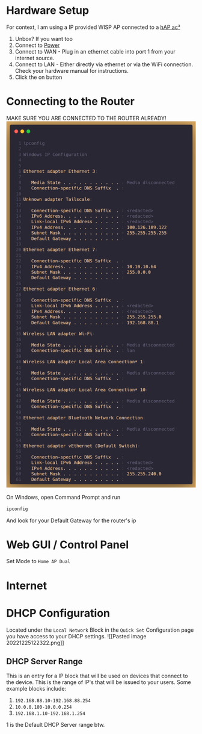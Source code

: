 # Hardware Setup
For context, I am using a IP provided WISP AP connected to a [hAP ac³](https://mikrotik.com/product/hap_ac3)

1) Unbox? If you want too
2) Connect to [Power](https://chainsaw-man.fandom.com/wiki/Power)
3) Connect to WAN - Plug in an ethernet cable into port 1 from your internet source.
4) Connect to LAN - Either directly via ethernet or via the WiFi connection. Check your hardware manual for instructions.
5) Click the on button
# Connecting to the Router
MAKE SURE YOU ARE CONNECTED TO THE ROUTER ALREADY!
![](windows_ipconfig_output.png)

On Windows, open Command Prompt and run
```bash
ipconfig
```
And look for your Default Gateway for the router's ip

# Web GUI / Control Panel
Set Mode to `Home AP Dual`
# Internet

# DHCP Configuration
Located under the `Local Network` Block in the `Quick Set` Configuration page you have access to your DHCP settings.
![[Pasted image 20221225122322.png]]
## DHCP Server Range
This is an entry for a IP block that will be used on devices that connect to the device. This is the range of IP's that will be issued to your users.
Some example blocks include:
1)  `192.168.88.10-192.168.88.254` 
2)  `10.0.0.100-10.0.0.254`
3) `192.168.1.10-192.168.1.254`

1 is the Default DHCP Server range btw.

